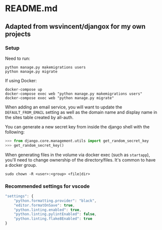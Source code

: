 # README.md

## Adapted from wsvincent/djangox for my own projects

### Setup

Need to run:

```shell
python manage.py makemigrations users
python manage.py migrate
```

If using Docker:

```shell
docker-compose up
docker-compose exec web "python manage.py makemigrations users"
docker-compose exec web "python manage.py migrate"
```

When adding an email service, you will want to update the `DEFAULT_FROM_EMAIL` setting as well as the domain name and display name in the sites table created by all-auth.

You can generate a new secret key from inside the django shell with the following:

```python
>>> from django.core.management.utils import get_random_secret_key
>>> get_random_secret_key()
```

When generating files in the volume via docker exec (such as `startapp`), you'll need to change ownership of the directory/files.  It's common to have a docker group.

```shell
sudo chown -R <user>:<group> <file|dir>
```


### Recommended settings for vscode

```javascript
"settings": {
    "python.formatting.provider": "black",
    "editor.formatOnSave": true,
    "python.linting.enabled": true,
    "python.linting.pylintEnabled": false,
    "python.linting.flake8Enabled": true
}
```
